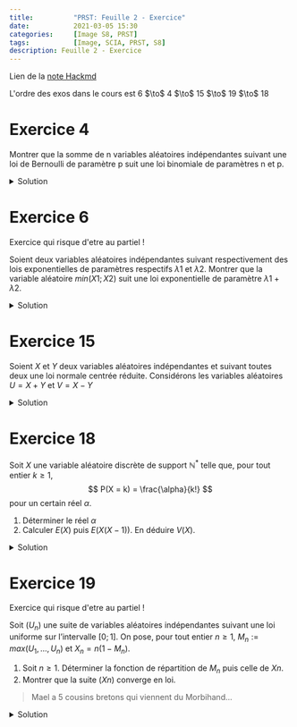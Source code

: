 ```yaml
---
title:          "PRST: Feuille 2 - Exercice"
date:           2021-03-05 15:30
categories:     [Image S8, PRST]
tags:           [Image, SCIA, PRST, S8]
description: Feuille 2 - Exercice
---
```

Lien de la [note Hackmd](https://hackmd.io/@lemasymasa/BJH0y8-X_)

<div class="alert alert-info" role="alert" markdown="1">
L'ordre des exos dans le cours est 6 $\to$ 4 $\to$ 15 $\to$ 19 $\to$ 18
</div>

# Exercice 4

Montrer que la somme de n variables aléatoires indépendantes suivant
une loi de Bernoulli de paramètre p suit une loi binomiale de paramètres n
et p.

<details markdown="1">
<summary>Solution</summary>
$1^{ere}$ etape: Fonction caracteristique de $\mathcal B(n,p)$, Pour $k\in\{0,1,2,...,n\}$

<div class="alert alert-danger" role="alert" markdown="1">
$$
P(X=k)=\binom{n}{k}p^k(1-p)^{n-k}
$$
</div>

$$
\begin{aligned}
E(e^{itX})&=\sum_{k=0}^{n}e^{itk}P(X=k)\\
&= \sum_{k=0}^{n}e^{itk}\binom{n}{k}p^k(1-p)^{n-k}\\
&= \sum_{k=0}^{n}\binom{n}{k}a^kb^{n-k} = (pe^{it}+n-p)
\end{aligned}
$$

$2^e$ etape: Soient $X_1,...,X_n$ $n$ v.a. independantes de loi $\mathcal B(p)$ 

$$
\begin{aligned}
\phi_{X_1+...+X_n}(t) &= (\phi_{X_1}(t))^1\\
\phi_{X_1+...+X_n}'(t) &= (pe^{it} + 1 - p)^n
\end{aligned}
$$

</details>

# Exercice 6
<div class="alert alert-danger" role="alert" markdown="1">
Exercice qui risque d'etre au partiel !
</div>

Soient deux variables aléatoires indépendantes suivant respectivement des
lois exponentielles de paramètres respectifs $\lambda1$ et $\lambda2$.
Montrer que la variable aléatoire $min(X1; X2)$ suit une loi exponentielle de
paramètre $\lambda1 + \lambda2$.

<details markdown="1">
<summary>Solution</summary>

On cherche:

$$
\begin{aligned}
Y&=min(X1, X2)\\
R_Y(x) &= e^{-(\lambda_1+\lambda_2)x}
\end{aligned}
$$

On pose $Y=\min(X_1,X_2)$. Par definition, pour $x\gt0$:

$$
\begin{aligned}
R_Y(x) &= P(Y\gt x)\\
&= P(min(X_1, X_2)\gt x)
\end{aligned}
$$

<div class="alert alert-warning" role="alert" markdown="1">
Point de logique: si le minimum est plus grand que $x$ alors les 2 sont plus grnads que $x$.
</div>

$$
R_Y(x) = P(\{X_1\gt x\}\cap\{X_2\gt x\})
$$

$X_1$ et $X_2$ sont independantes donc:

$$
\begin{aligned}
R_Y(x) &= P(X_1\gt X_2)P(X_2\gt x) = e^{-\lambda_1x}\times e^{-\lambda_1x}\\
&= e^{-(\lambda_1+\lambda_2)x}
\end{aligned}
$$

Conclusion: $Y\sim \xi(\lambda_1+\lambda_2)$

</details>

# Exercice 15
Soient $X$ et $Y$ deux variables aléatoires indépendantes et suivant toutes
deux une loi normale centrée réduite.
Considérons les variables aléatoires $U = X + Y$ et $V = X − Y$

<details markdown="1">
<summary>Solution</summary>
1. 

$$
\begin{pmatrix}
    U\\
    V
\end{pmatrix} =
\begin{pmatrix}
    1 &1\\
    1 &-1
\end{pmatrix}
\begin{pmatrix}
    X\\
    Y
\end{pmatrix}
$$

On pose:

$$
A=
\begin{pmatrix}
    1 &1\\
    1 &-1
\end{pmatrix}
$$

Toute combinaison lineaire de $U$ et $V$ es une combinaison de $X$ et $Y$, comme ce sont des vecteurs gaussien alors $(U,V)^T$ est un vecteur gaussien.

2. 

$$
\begin{aligned} 
E(U)&=E(X+Y)=E(X)+E(Y)=0 \\
E(V)&=E(X-Y)=E(X)-E(Y)=0\\
E(UV)&=E(X^2-Y^2)=E(X^2)-E(Y^2)
\end{aligned}
$$

$X$ et $Y$  sont centrees.
$$
\begin{aligned}
VM(X)&=E(X^2)-\underbrace{E(X)^2}_{=0}\\
E(X^2)&=E(Y^2)=1\\
E(UV)&=1-1=0\\
Cov(U,V)&=0-0=0
\end{aligned}
$$

</details>

# Exercice 18
Soit $X$ une variable aléatoire discrète de support $\mathbb N^*$ telle que, pour tout entier $k \ge 1$,
$$
P(X = k) = \frac{\alpha}{k!}
$$
pour un certain réel $\alpha$.
1. Déterminer le réel $\alpha$
2. Calculer $E(X)$ puis $E(X(X − 1))$. En déduire $V(X)$.

<details markdown="1">
<summary>Solution</summary>

<div class="alert alert-danger" role="alert" markdown="1">
Par definition:

$$
\sum_{k\ge 1}P(X=k)=1
$$

</div>

$$
\sum_{k\ge1}\frac{\alpha}{k!}=1 \Rightarrow\alpha\sum_{k\ge1}\frac{1}{k!}
$$

<div class="alert alert-info" role="alert" markdown="1">
Developpement limite de $e^z$, $z\in\mathbb R$:

$$
e^{z}=\sum_{k\ge0}\frac{z^k}{k}=1
$$

</div>

$$
\begin{aligned}
\sum_{k\ge1}\frac{1}{k!}&=\sum_{k\ge0}\frac{1}{k!}=e-1\text{ developpement limite.}\\
\sum_{k\ge1}P(X=k)&=\alpha(e-1)\\ 
\text{donc } \alpha(e-1)&=1\Leftrightarrow\alpha=\frac{1}{e-1}
\end{aligned}
$$

Notons que $\alpha$ est positif.

2. 
 
$$
\begin{aligned}
E(X) &= \sum_{k\ge1}X_{\alpha}P(X=k) = \sum_{k\ge1}\alpha\frac{k}{k!} = \alpha\sum_{k\ge1}\frac{1}{(k-1)!}\\
&= \alpha\sum_{j\ge0}\frac{1}{j!} = \alpha e = \frac{e}{e-1}
\end{aligned}
$$ 

Calculons $E(X(X-1))$:

$$
\begin{aligned}
E(X(X-1)) &= \sum_{k\ge1}k(k-1)P(X=k)\\
&= \sum_{k\ge1}k(k-1)\times\frac{\alpha}{k!}=\sum_{k\ge2}\frac{\alpha}{(k-2)!}\\
&= \sum_{j\ge0}\frac{\alpha}{j!}=\alpha e =  \frac{e}{e-1}\\
E(X(X-1)) + E(X) &= E(X^2) \text{ donc } E(X^2)=2 \frac{e}{e-1}\\
V(X)&=2 \frac{e}{e-1}-\biggr(\frac{e}{e-1}\biggr)^2\\
&= \frac{2e(e-1)e}{(e-1)^2} = \frac{e^2-2e}{(e-1)^2}
\end{aligned}
$$

</details>

# Exercice 19

<div class="alert alert-danger" role="alert" markdown="1">
Exercice qui risque d'etre au partiel !
</div>

Soit $(U_n)$ une suite de variables aléatoires indépendantes suivant une loi uniforme sur l’intervalle $[0; 1]$.
On pose, pour tout entier $n \ge 1$, $M_n := max(U_1, . . . , U_n)$ et $X_n = n(1−M_n)$.
1. Soit $n \ge 1$. Déterminer la fonction de répartition de $M_n$ puis celle de $Xn$.
2. Montrer que la suite $(Xn)$ converge en loi.

> Mael a 5 cousins bretons qui viennent du Morbihand...

<details markdown="1">
<summary>Solution</summary>
1. Soit $x$ un reel.

$$
\begin{aligned}
P(M_n\le x) &= P(max(U_1, . . . , U_n)\le x) = P(\{U_1\le x\}\cap...\cap\{U_n\le x\})\\
&= \Pi_{k=1}^n P(\{U_k\le x\}) = (P(U_1\le x))^n\\
&= (F(x))^n
\end{aligned}
$$

ou F designe la fonction de repartition.

Fonction de repartition de la loi $U([0;1])$:

$$
\begin{aligned}
F(x)&=
\begin{cases}
0 &\text{si } x\lt0\\
x &\text{si } x\in[0;1]\\
1 &\text{si } x\gt1
\end{cases}\\
\int_0^x1dt &= x\\
F_n(x)=P(M_n\le x) &=
\begin{cases}
0 &\text{si } x\lt0\\
x &\text{si } x\in[0;1]\\
1 &\text{si } x\gt1
\end{cases}\\
G_n(x) = P(X_n\le x) &= 1-P(X_n\gt x)\\
&= 1-P(n(1-M_n)\gt x)\\
&= 1-P(1-M_n\gt\frac{x}{n}) = 1 - P(-M_n\gt\frac{x}{n}-1)\\
&= 1-P(M_n\lt1-\frac{x}{n})\\ 
&=
\begin{cases}
1-0 &\text{si } 1-\frac{x}{n}\lt0\\
1-(1-\frac{x}{n}) &\text{si } 0\lt1-\frac{x}{n}\lt1\\
1-1 &\text{si } 1-\frac{x}{n}\gt1
\end{cases}\\
&=
\begin{cases}
0 &\text{si } x\lt0\\
1-(1-\frac{x}{n})^n &\text{si } x\in[0;n]\\
1 &\text{si } x\gt1
\end{cases}\\
\end{aligned}
$$

2. Quelle propriete du cours doit-on utiliser ?

Remarquons que:

$$
\lim_{n\to+\infty}G_n(x)=
\begin{cases}
0 &\text{ si } x\lt0\\
1-e^{-x}
\end{cases}\\
$$

Il s'agit de la fonction de repartition de la loi $\xi(1)$

Donc $X_n\Rightarrow^{\text{loi}} \xi(1)$

$\lim_{n\to+\infty}(1+\frac{z}{n})^n = e^{z}$ pour tout reel $z$.

</details>
